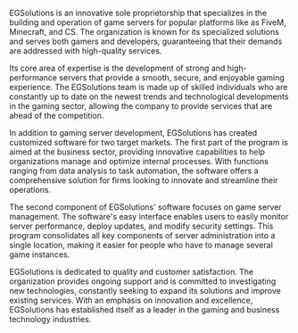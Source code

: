 EGSolutions is an innovative sole proprietorship that specializes in the building and operation of game servers for popular platforms like as FiveM, Minecraft, and CS. The organization is known for its specialized solutions and serves both gamers and developers, guaranteeing that their demands are addressed with high-quality services.  

Its core area of expertise is the development of strong and high-performance servers that provide a smooth, secure, and enjoyable gaming experience. The EGSolutions team is made up of skilled individuals who are constantly up to date on the newest trends and technological developments in the gaming sector, allowing the company to provide services that are ahead of the competition.

In addition to gaming server development, EGSolutions has created customized software for two target markets. The first part of the program is aimed at the business sector, providing innovative capabilities to help organizations manage and optimize internal processes. With functions ranging from data analysis to task automation, the software offers a comprehensive solution for firms looking to innovate and streamline their operations.  

The second component of EGSolutions' software focuses on game server management. The software's easy interface enables users to easily monitor server performance, deploy updates, and modify security settings. This program consolidates all key components of server administration into a single location, making it easier for people who have to manage several game instances.

EGSolutions is dedicated to quality and customer satisfaction. The organization provides ongoing support and is committed to investigating new technologies, constantly seeking to expand its solutions and improve existing services. With an emphasis on innovation and excellence, EGSolutions has established itself as a leader in the gaming and business technology industries.
